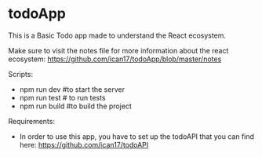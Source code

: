 # todoApp
This is a Basic Todo app made to understand the React ecosystem.

Make sure to visit the notes file for more information about the react ecosystem:
https://github.com/ican17/todoApp/blob/master/notes

Scripts:
  - npm run dev #to start the server
  - npm run test # to run tests 
  - npm run build #to build the project
 
Requirements:
  - In order to use this app, you have to set up the todoAPI that you can find here: https://github.com/ican17/todoAPI

